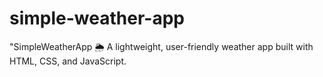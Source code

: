 # simple-weather-app
"SimpleWeatherApp 🌦️  A lightweight, user-friendly weather app built with HTML, CSS, and JavaScript.
